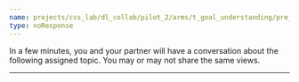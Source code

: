 ```yaml
---
name: projects/css_lab/dl_collab/pilot_2/arms/t_goal_understanding/pre_A.md
type: noResponse
---
```


In a few minutes, you and your partner will have a conversation about the following assigned topic. You may or may not share the same views.

---
